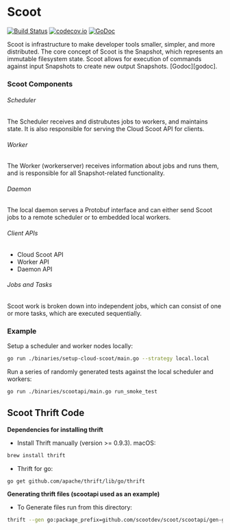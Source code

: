# Scoot
[![Build Status](https://travis-ci.org/scootdev/scoot.svg?branch=master)](https://travis-ci.org/scootdev/scoot)
[![codecov.io](https://codecov.io/github/Kitware/candela/coverage.svg?branch=master)](https://codecov.io/gh/scootdev/scoot?branch=master)
[![GoDoc](https://godoc.org/github.com/scootdev/scoot?status.svg)](https://godoc.org/github.com/scootdev/scoot)

Scoot is infrastructure to make developer tools smaller, simpler, and more distributed. The core concept of Scoot is the Snapshot, which represents an immutable filesystem state. Scoot allows for execution of commands against input Snapshots to create new output Snapshots. [Godoc][godoc].

### Scoot Components

###### Scheduler

The Scheduler receives and distrubutes jobs to workers, and maintains state. It is also responsible for serving the Cloud Scoot API for clients.

###### Worker

The Worker (workerserver) receives information about jobs and runs them, and is responsible for all Snapshot-related functionality.

###### Daemon

The local daemon serves a Protobuf interface and can either send Scoot jobs to a remote scheduler or to embedded local workers.

###### Client APIs

* Cloud Scoot API
* Worker API
* Daemon API

###### Jobs and Tasks

Scoot work is broken down into independent jobs, which can consist of one or more tasks, which are executed sequentially.

### Example

Setup a scheduler and worker nodes locally:

```sh
go run ./binaries/setup-cloud-scoot/main.go --strategy local.local
```

Run a series of randomly generated tests against the local scheduler and workers:

```sh
go run ./binaries/scootapi/main.go run_smoke_test
```

## Scoot Thrift Code

__Dependencies for installing thrift__
* Install Thrift manually (version >= 0.9.3). macOS:
```sh
brew install thrift
```

* Thrift for go:
```sh
go get github.com/apache/thrift/lib/go/thrift
```

__Generating thrift files (scootapi used as an example)__
* To Generate files run from this directory:
```sh
thrift --gen go:package_prefix=github.com/scootdev/scoot/scootapi/gen-go/,package=scoot,thrift_import=github.com/apache/thrift/lib/go/thrift scoot.thrift
```
